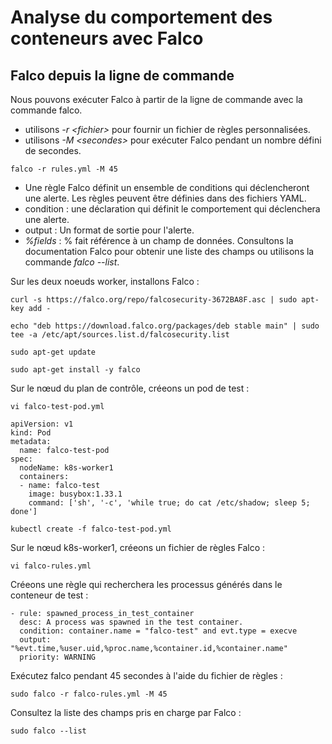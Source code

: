 # Analyse du comportement des conteneurs avec Falco
## Falco depuis la ligne de commande
Nous pouvons exécuter Falco à partir de la ligne de commande avec la commande falco.
- utilisons *-r \<fichier\>* pour fournir un fichier de règles personnalisées.
- utilisons *-M \<secondes\>* pour exécuter Falco pendant un nombre défini de secondes.

```
falco -r rules.yml -M 45
```

- Une règle Falco définit un ensemble de conditions qui déclencheront une alerte. Les règles peuvent être définies dans des fichiers YAML.
- condition : une déclaration qui définit le comportement qui déclenchera une alerte.
- output : Un format de sortie pour l'alerte.
- *%fields* : % fait référence à un champ de données. Consultons la documentation Falco pour obtenir une liste des champs ou utilisons la commande *falco --list*. <br>

Sur les deux noeuds worker, installons Falco :
```
curl -s https://falco.org/repo/falcosecurity-3672BA8F.asc | sudo apt-key add -
```

```
echo "deb https://download.falco.org/packages/deb stable main" | sudo tee -a /etc/apt/sources.list.d/falcosecurity.list
```

```
sudo apt-get update
```

```
sudo apt-get install -y falco
```

Sur le nœud du plan de contrôle, créeons un pod de test :
```
vi falco-test-pod.yml
```

```
apiVersion: v1
kind: Pod
metadata:
  name: falco-test-pod
spec:
  nodeName: k8s-worker1
  containers:
  - name: falco-test
    image: busybox:1.33.1
    command: ['sh', '-c', 'while true; do cat /etc/shadow; sleep 5; done']
```

```
kubectl create -f falco-test-pod.yml
```

Sur le nœud k8s-worker1, créeons un fichier de règles Falco :
```
vi falco-rules.yml
```

Créeons une règle qui recherchera les processus générés dans le conteneur de test :
```
- rule: spawned_process_in_test_container
  desc: A process was spawned in the test container.
  condition: container.name = "falco-test" and evt.type = execve
  output: "%evt.time,%user.uid,%proc.name,%container.id,%container.name"
  priority: WARNING
```

Exécutez falco pendant 45 secondes à l'aide du fichier de règles :
```
sudo falco -r falco-rules.yml -M 45
```

Consultez la liste des champs pris en charge par Falco :
```
sudo falco --list
```